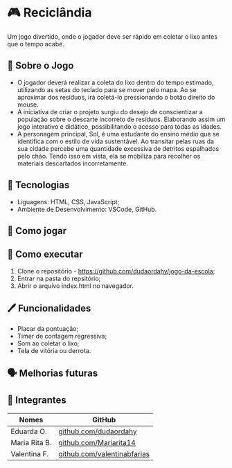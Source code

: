 # 🎮 Reciclândia
Um jogo divertido, onde o jogador deve ser rápido em coletar o lixo antes que o tempo acabe.

## 🌳 Sobre o Jogo
 - O jogador deverá realizar a coleta do lixo dentro do tempo estimado, utilizando as setas do teclado para se mover pelo mapa. Ao se aproximar dos resíduos, irá coletá-lo pressionando o botão direito do mouse. 
 - A iniciativa de criar o projeto surgiu do desejo de conscientizar a população sobre o descarte incorreto de resíduos. Elaborando assim um jogo interativo e didático, possibilitando o acesso para todas as idades.
 - A personagem principal, Sol, é uma estudante do ensino médio que se identifica com o estilo de vida sustentável. Ao transitar pelas ruas da sua cidade percebe uma quantidade excessiva de detritos espalhados pelo chão. Tendo isso em vista, ela se mobiliza para recolher os materiais descartados incorretamente.
 
## 🔧 Tecnologias
-  Liguagens: HTML, CSS, JavaScript;
-  Ambiente de Desenvolvimento: VSCode, GitHub.

## 📃 Como jogar


## 👣 Como executar
1. Clone o repositório - https://github.com/dudaordahy/jogo-da-escola;
2. Entrar na pasta do repsitório;
3. Abrir o arquivo index.html no navegador.

## 🖊 Funcionalidades
- Placar da pontuação;
- Timer de contagem regressiva;
- Som ao coletar o lixo;
- Tela de vitória ou derrota.

## 🗣 Melhorias futuras


## 👥 Integrantes
| Nomes            | GitHub                  |
| ---------------- | ----------------------- |
| Eduarda O.       | [github.com/dudaordahy](https://github.com/dudaordahy) |
| Maria Rita B.    | [github.com/Mariarita14](https://github.com/Mariarita14) |
| Valentina F.     | [github.com/valentinabfarias](https://github.com/valentinabfarias) |
